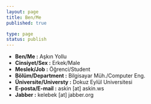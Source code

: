```yaml
---
layout: page
title: Ben/Me
published: true

type: page
status: publish
---
```

* <strong>Ben/Me :</strong> Aşkın Yollu
* <strong>Cinsiyet/Sex :</strong> Erkek/Male
* <strong>Meslek/Job :</strong> Öğrenci/Student
* <strong>Bölüm/Department :</strong> Bilgisayar Müh./Computer Eng.
* <strong>Üniversite/Universty :</strong> Dokuz Eylül Universitesi
* <strong>E-posta/E-mail :</strong> askin [at] askin.ws
* <strong>Jabber :</strong> kelebek [at] jabber.org
